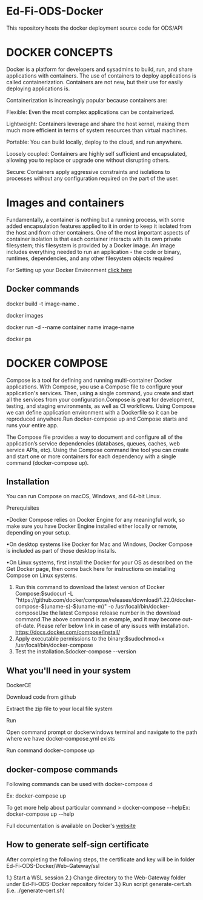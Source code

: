 # Ed-Fi-ODS-Docker
This repository hosts the docker deployment source code for ODS/API

# DOCKER CONCEPTS

Docker is a platform for developers and sysadmins to build, run, and share applications with containers. The use of containers to deploy applications is called containerization. Containers are not new, but their use for easily deploying applications is.

Containerization is increasingly popular because containers are:

 Flexible: Even the most complex applications can be containerized.
 
 Lightweight: Containers leverage and share the host kernel, making them much more efficient in terms of system resources than virtual machines.
 
Portable: You can build locally, deploy to the cloud, and run anywhere.

Loosely coupled: Containers are highly self sufficient and encapsulated, allowing you to replace or upgrade one without disrupting others.

Secure: Containers apply aggressive constraints and isolations to processes without any configuration required on the part of the user.

# Images and containers

Fundamentally, a container is nothing but a running process, with some added encapsulation features applied to it in order to keep it isolated from the host and from other containers. One of the most important aspects of container isolation is that each container interacts with its own private filesystem; this filesystem is provided by a Docker image. An image includes everything needed to run an application - the code or binary, runtimes, dependencies, and any other filesystem objects required


For Setting up your Docker Environment [click here](https://docs.docker.com/get-started/#set-up-your-docker-environment)

## Docker commands

  docker build -t image-name .
  
  docker images
  
  docker run -d --name container name image-name
  
  docker ps 
  
  
# DOCKER COMPOSE



Compose is a tool for defining and running multi-container Docker applications. With Compose, you use a Compose file to configure your application's services. Then, using a single command, you create and start all the services from your configuration.Compose is great for development, testing, and staging environments, as well as CI workflows.
Using Compose we can define application environment with a Dockerfile so it can be reproduced anywhere.Run docker-compose up and Compose starts and runs your entire app.

The Compose file provides a way to document and configure all of the application’s service dependencies (databases, queues, caches, web service APIs, etc). Using the Compose command line tool you can create and start one or more containers for each dependency with a single command (docker-compose up).


## Installation

You can run Compose on macOS, Windows, and 64-bit Linux.

Prerequisites

•Docker Compose relies on Docker Engine for any meaningful work, so make sure you have Docker Engine installed either locally or remote, depending on your setup.

•On desktop systems like Docker for Mac and Windows, Docker Compose is included as part of those desktop installs.

•On Linux systems, first install the Docker for your OS as described on the Get Docker page, then come back here for instructions on installing Compose on Linux systems.

1) Run this command to download the latest version of Docker Compose:$sudocurl -L "https://github.com/docker/compose/releases/download/1.22.0/docker-compose-$(uname-s)-$(uname-m)" -o /usr/local/bin/docker-composeUse the latest Compose release number in the download command.The above command is an example, and it may become out-of-date. Please refer below link in case of any issues with installation. https://docs.docker.com/compose/install/
2) Apply executable permissions to the binary:$sudochmod+x /usr/local/bin/docker-compose
3) Test the installation.$docker-compose --version

## What you'll need in your system

DockerCE

Download code from github

Extract the zip file  to your local file system

Run

Open command prompt or dockerwindows  terminal  and navigate to the path where we have docker-compose.yml exists

Run command docker-compose up


## docker-compose commands

Following commands can be used with docker-compose <command> d

Ex: docker-compose up

To get more help about particular command > docker-compose <command> --helpEx: docker-compose up --help


Full documentation is available on Docker's [website](https://docs.docker.com/compose/)

## How to generate self-sign certificate

After completing the following steps, the certificate and key will be in folder Ed-Fi-ODS-Docker/Web-Gateway/ssl

1.) Start a WSL session
2.) Change directory to the Web-Gateway folder under Ed-Fi-ODS-Docker repository folder
3.) Run script generate-cert.sh (i.e. ./generate-cert.sh)